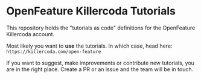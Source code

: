 # OpenFeature Killercoda Tutorials

This repository holds the "tutorials as code" definitions for the OpenFeature Killercoda account.

Most likely you want to **use** the tutorials. In which case, head here: `https://killercoda.com/open-feature`

If you want to suggest, make improvements or contribute new tutorials, you are in the right place. Create a PR or an issue and the team will be in touch.

